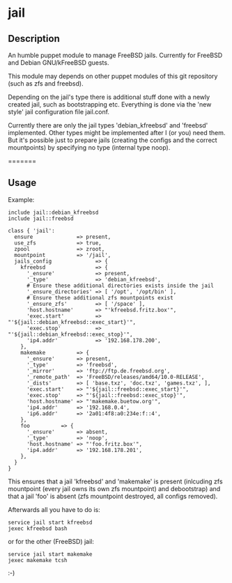 jail
===

## Description

An humble puppet module to manage FreeBSD jails. Currently for FreeBSD and Debian GNU/kFreeBSD guests.

This module may depends on other puppet modules of this git repository (such as zfs and freebsd).

Depending on the jail's type there is additional stuff done with a newly created jail, such as bootstrapping etc.  Everything is done via the 'new style' jail configuration file jail.conf.

Currently there are only the jail types 'debian_kfreebsd' and 'freebsd' implemented. Other types might be implemented after I (or you) need them. But it's possible just to prepare jails (creating the configs and the correct mountpoints) by specifying no type (internal type noop).

=======

Usage
-----

Example:

    include jail::debian_kfreebsd
    include jail::freebsd

    class { 'jail':
      ensure              => present,
      use_zfs             => true,
      zpool               => zroot,
      mountpoint          => '/jail',
      jails_config              => {
        kfreebsd                => {
          '_ensure'             => present,
          '_type'               => 'debian_kfreebsd',
          # Ensure these additional directories exists inside the jail
          '_ensure_directories' => [ '/opt', '/opt/bin' ], 
          # Ensure these additional zfs mountpoints exist
          '_ensure_zfs'         => [ '/space' ], 
          'host.hostname'       => "'kfreebsd.fritz.box'",
          'exec.start'          => "'${jail::debian_kfreebsd::exec_start}'",
          'exec.stop'           => "'${jail::debian_kfreebsd::exec_stop}'",
          'ip4.addr'            => '192.168.178.200',
        },
        makemake          => {
          '_ensure'       => present,
          '_type'         => 'freebsd',
          '_mirror'       => 'ftp://ftp.de.freebsd.org',
          '_remote_path'  => 'FreeBSD/releases/amd64/10.0-RELEASE',
          '_dists'        => [ 'base.txz', 'doc.txz', 'games.txz', ],
          'exec.start'    => "'${jail::freebsd::exec_start}'",
          'exec.stop'     => "'${jail::freebsd::exec_stop}'",
          'host.hostname' => "'makemake.buetow.org'",
          'ip4.addr'      => '192.168.0.4',
          'ip6.addr'      => '2a01:4f8:a0:234e:f::4',
        },
        foo          => {
          '_ensure'       => absent,
          '_type'         => 'noop',
          'host.hostname' => "'foo.fritz.box'",
          'ip4.addr'      => '192.168.178.201',
        },
      }
    }

This ensures that a jail 'kfreebsd' and 'makemake' is present (inlcuding zfs mountpoint (every jail owns its own zfs mountpoint) and debootstrap) and that a jail 'foo' is absent (zfs mountpoint destroyed, all configs removed).

Afterwards all you have to do is:

    service jail start kfreebsd
    jexec kfreebsd bash

or for the other (FreeBSD) jail:

    service jail start makemake
    jexec makemake tcsh

:-)


